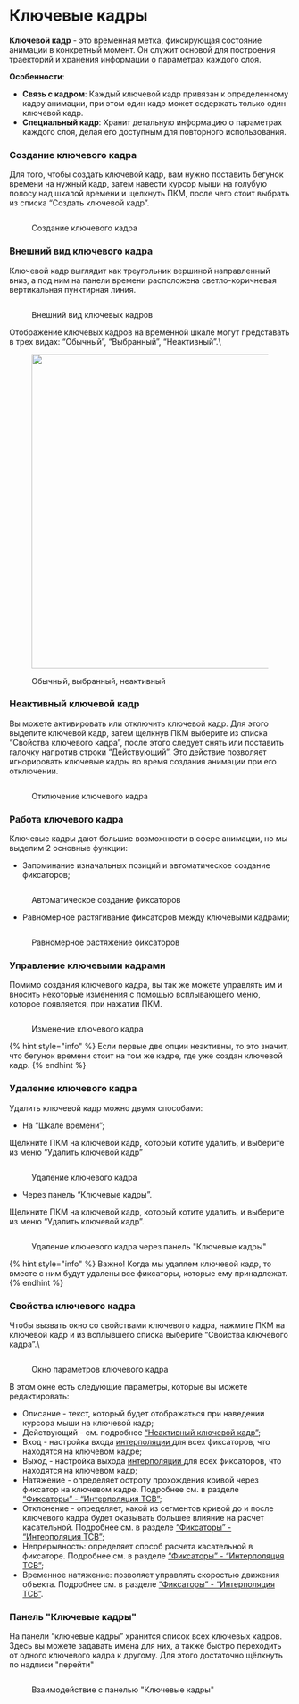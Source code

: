 # Ключевые кадры

**Ключевой кадр** - это временная метка, фиксирующая состояние анимации в конкретный момент. Он служит основой для построения траекторий и хранения информации о параметрах каждого слоя.

**Особенности**:

* **Связь с кадром**: Каждый ключевой кадр привязан к определенному кадру анимации, при этом один кадр может содержать только один ключевой кадр.
* **Специальный кадр**: Хранит детальную информацию о параметрах каждого слоя, делая его доступным для повторного использования.

### **Создание ключевого кадра**

Для того, чтобы создать ключевой кадр, вам нужно поставить бегунок времени на нужный кадр, затем навести курсор мыши на голубую полосу над шкалой времени и щелкнуть ПКМ, после чего стоит выбрать из списка “Создать ключевой кадр”.

<figure><img src="https://lh7-us.googleusercontent.com/LbFv3QaGY2gUU2bjGQCL9O4KcUfIMp7NliUZWR5PMLciLf7j11YxNiHH7pPJgnJVX-rE75ksmKQwHLkmk6D8F9PzHGfTm8YAFNirpkJPQDN2rLMsTVxDyFghcdOYDL1AuXkEXuVcJWc2GvrR9j90cPY" alt=""><figcaption><p>Создание ключевого кадра</p></figcaption></figure>

### **Внешний вид ключевого кадра**

Ключевой кадр выглядит как треугольник вершиной направленный вниз, а под ним на панели времени расположена светло-коричневая вертикальная пунктирная линия.

<figure><img src="https://lh7-us.googleusercontent.com/53BgxbN5LbqzlXxgI1G5uAjYcYPSepSbYGz_wihLpJCll5i-RJkc3WXVpjqQyB_lRpZFMlBpdbCEWpUsJgd3s6r6s7VsdiW-wQ44AEmdrWpB9ISZexM8h8WBxWpAEsUEesAVTwVba3ZQy6e603XBPk4" alt=""><figcaption><p>Внешний вид ключевых кадров</p></figcaption></figure>

Отображение ключевых кадров на временной шкале могут представать в трех видах: “Обычный”, “Выбранный”, “Неактивный”.\


<figure><img src="https://lh7-us.googleusercontent.com/lksBelgCEPkbnGCkyWWhhpFR0IuSeJ80LaYCwHINeKgzixU1nLpjpYC-6bJkFqJjIZTrkf5KLM3Q-p8ufNHG3p3JX4gP5vdSjEompdYWxEH_T4eTdrrUwwGij8qjqYvPomXK_MeSSGwQNhra2RudFRc" alt="" width="563"><figcaption><p>Обычный, выбранный, неактивный</p></figcaption></figure>

### **Неактивный ключевой кадр**

Вы можете активировать или отключить ключевой кадр. Для этого выделите ключевой кадр, затем щелкнув ПКМ выберите из списка “Свойства ключевого кадра”, после этого следует снять или поставить галочку напротив строки “Действующий”. Это действие позволяет игнорировать ключевые кадры во время создания анимации при его отключении.

<figure><img src="https://lh7-us.googleusercontent.com/PPjSeQtfskC36VR53D5X4RiPpSGZXant53rnfsRUI1_i7l6K2HdMHihKnLHKQYEj1rEYdymG6zTvScXWOrjDdakzIeVJz8H5VFq4tC5FCu2q46ejU2FYTo6CwSLmc7VCmCOkyHsUHqyaUFsY9q1gDl8" alt=""><figcaption><p>Отключение ключевого кадра</p></figcaption></figure>

### **Работа ключевого кадра**

Ключевые кадры дают большие возможности в сфере анимации, но мы выделим 2 основные функции:

* Запоминание изначальных позиций и автоматическое создание фиксаторов;

<figure><img src="https://lh7-us.googleusercontent.com/0QTiE78tPXC_EpQ6vJIiS1ohzenTx2H-p6bWLdAi45M2kTUNckd-jNI7Fvjoer__K51fV5IVoXDKCeB1E8lqQ_g-HFvtiKfFntWp_N4b4gjex99gvP8-urk30BNrpJZyqp51bfiki4t5EoGszwY5J3A" alt=""><figcaption><p>Автоматическое создание фиксаторов</p></figcaption></figure>

* Равномерное растягивание фиксаторов между ключевыми кадрами;

<figure><img src="https://lh7-us.googleusercontent.com/zZNOsil85q_HblCIFcwW1V-tFpBKJoW-IMF_I4ejyXphdME4ecrqCVPBTrP4PlTCEOeWl9rE056PCQBQC5nZ0pLToXOe5yJFLo9LF3TmM7o46C5PM4yBaKpPs6hYbXEhNun5bHi0uf91D6y_XfbmHgo" alt=""><figcaption><p>Равномерное растяжение фиксаторов</p></figcaption></figure>

### **Управление ключевыми кадрами**

Помимо создания ключевого кадра, вы так же можете управлять им и вносить некоторые изменения с помощью всплывающего меню, которое появляется, при нажатии ПКМ.&#x20;

<figure><img src="https://lh7-us.googleusercontent.com/2oWhvJTf9sCp_cUVAjsgM-fAY82fTBZ_MWEjNxnVUt9ZdepBNAG4BfnifXwSzhTrbLOyS8kgrbhVlBfWeKsp7z49slGsyVJVX0L1edaLr0IppGfF98IhK6xCfONC9jXMsRQu7HtTM4KxOFcAHBJ_t3M" alt=""><figcaption><p>Изменение ключевого кадра </p></figcaption></figure>

{% hint style="info" %}
Если первые две опции неактивны, то это значит, что бегунок времени стоит на том же кадре, где уже создан ключевой кадр.&#x20;
{% endhint %}

### **Удаление ключевого кадра**

Удалить ключевой кадр можно двумя способами:&#x20;

* На “Шкале времени”;

Щелкните ПКМ на ключевой кадр, который хотите удалить, и выберите из меню “Удалить ключевой кадр”

<figure><img src="https://lh7-us.googleusercontent.com/szXmy4r3vhFshNdHiBSTITvXjkqz80uoNLCl2sVWa3zqxc57G5-fTIcC5ajoysgqOPeWj80GrII4wcxRmzRBxXPBJWQqjIYNsRCL7A8RfkoFdUlTVqyQ9O2NofOESCjyTvJX77y56uyRkJ6nWeVDiYg" alt=""><figcaption><p>Удаление ключевого кадра</p></figcaption></figure>

* Через панель “Ключевые кадры”.&#x20;

Щелкните ПКМ на ключевой кадр, который хотите удалить, и выберите из меню “Удалить ключевой кадр”.

<figure><img src="https://lh7-us.googleusercontent.com/p3SsjrulVHq_RC2RGiDzbKTjMbyuN7PprhvC6oR_hbbCdbwB5hnhDUWJi5fWzDBz2Kg_lcH9PE6ozL9s-iMHyrNGGXktyRow4Y5zYZBoJezKAAbW76KKN7fXufCq_CrBJ7tP2PekHiTHYvhcT2RR6sU" alt=""><figcaption><p>Удаление ключевого кадра через панель "Ключевые кадры"</p></figcaption></figure>

{% hint style="info" %}
Важно! Когда мы удаляем ключевой кадр, то вместе с ним будут удалены все фиксаторы, которые ему принадлежат.
{% endhint %}

### **Свойства ключевого кадра**

Чтобы вызвать окно со свойствами ключевого кадра, нажмите ПКМ на ключевой кадр и из всплывшего списка выберите “Свойства ключевого кадра”.\


<figure><img src="https://lh7-us.googleusercontent.com/HSJMfO7Ds0VtYbQ27TxsHxip9wbXQaqOcN8s6MIC7_LeZ3Q_dDegk8Vg0TZWBjjFgKbyuBNyIo2NM8ZYzk0ysmCGFsRAVu6eDEqdXmK0jbVEh9tT338NrgErFYFIGYhNbqcSoUqO9vY3ZhVhwmVQDWg" alt=""><figcaption><p>Окно параметров ключевого кадра</p></figcaption></figure>

В этом окне есть следующие параметры, которые вы можете редактировать:

* Описание - текст, который будет отображаться при наведении курсора мыши на ключевой кадр;
* Действующий - см. подробнее [“Неактивный ключевой кадр”](klyuchevye-kadry.md#neaktivnyi-klyuchevoi-kadr);
* Вход - настройка входа [интерполяции ](fiksatory.md#interpolyaciya)для всех фиксаторов, что находятся на ключевом кадре;
* Выход - настройка выхода [интерполяции ](fiksatory.md#interpolyaciya)для всех фиксаторов, что находятся на ключевом кадр;
* Натяжение - определяет остроту прохождения кривой через фиксатор на ключевом кадре. Подробнее см. в разделе [“Фиксаторы” - “Интерполяция ТСВ”](fiksatory.md#interpolyaciya-tsv);
* Отклонение - определяет, какой из сегментов кривой до и после ключевого кадра будет оказывать большее влияние на расчет касательной. Подробнее см. в разделе [“Фиксаторы” - “Интерполяция ТСВ”](fiksatory.md#interpolyaciya-tsv);
* Непрерывность: определяет способ расчета касательной в фиксаторе. Подробнее см. в разделе [“Фиксаторы” - “Интерполяция ТСВ”](fiksatory.md#interpolyaciya-tsv);
* Временное натяжение: позволяет управлять скоростью движения объекта. Подробнее см. в разделе [“Фиксаторы” - “Интерполяция ТСВ”](fiksatory.md#interpolyaciya-tsv).

### Панель "Ключевые кадры"

На панели “ключевые кадры”  хранится список всех ключевых кадров. Здесь вы можете задавать имена для них, а также быстро переходить от одного ключевого кадра к другому. Для этого достаточно щёлкнуть по надписи "перейти"&#x20;

<figure><img src="https://lh7-us.googleusercontent.com/HlfvKDBUEDPw-LfPDimKYC1uXuylps5xzUs9oj7sYofI1b2Uay-5rQLh01GOjOpiKB2QEFcUvUOryeaHzg0u6kkC7DU8kKhw98WnfLHuLSY4S0pt7AkXHKqq1AUYBqmA68G_VCxnAXXtAB0SoaIAXc0" alt=""><figcaption><p>Взаимодействие с панелью "Ключевые кадры"</p></figcaption></figure>
